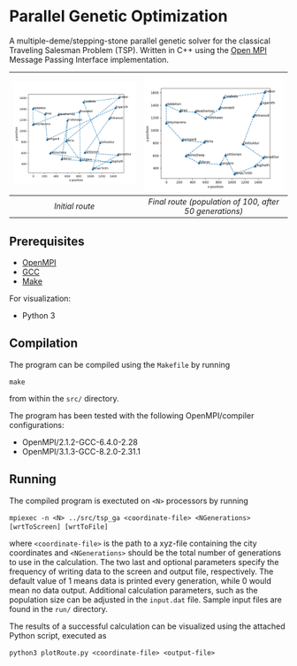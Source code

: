 # Parallel Genetic Optimization

A multiple-deme/stepping-stone parallel genetic solver for the classical Traveling Salesman Problem (TSP). Written in C++ using the [Open MPI](https://www.open-mpi.org/) Message Passing Interface implementation.

| ![Initial route image](/images/initial_route.png) | ![Final route image](/images/final_route.png) |
|:--:|:--:| 
| *Initial route* | *Final route (population of 100, after 50 generations)* |

## Prerequisites
- [OpenMPI](https://www.open-mpi.org/)
- [GCC](https://gcc.gnu.org/)
- [Make](https://www.gnu.org/software/make/)

For visualization:
- Python 3

## Compilation

The program can be compiled using the `Makefile` by running

```
make
```
from within the `src/` directory.

The program has been tested with the following OpenMPI/compiler configurations:
- OpenMPI/2.1.2-GCC-6.4.0-2.28
- OpenMPI/3.1.3-GCC-8.2.0-2.31.1

## Running

The compiled program is exectuted on `<N>` processors by running

```
mpiexec -n <N> ../src/tsp_ga <coordinate-file> <NGenerations> [wrtToScreen] [wrtToFile]
```

where `<coordinate-file>` is the path to a xyz-file containing the city coordinates and `<NGenerations>` should be the total number of generations to use in the calculation. The two last and optional parameters specify the frequency of writing data to the screen and output file, respectively. The default value of 1 means data is printed every generation, while 0 would mean no data output. Additional calculation parameters, such as the population size can be adjusted in the `input.dat` file. Sample input files are found in the `run/` directory.

The results of a successful calculation can be visualized using the attached Python script, executed as

```
python3 plotRoute.py <coordinate-file> <output-file>
```

